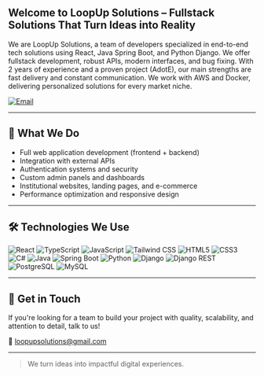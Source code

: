 ## Welcome to LoopUp Solutions – Fullstack Solutions That Turn Ideas into Reality

We are LoopUp Solutions, a team of developers specialized in end-to-end tech solutions using React, Java Spring Boot, and Python Django. We offer fullstack development, robust APIs, modern interfaces, and bug fixing. With 2 years of experience and a proven project (AdotE), our main strengths are fast delivery and constant communication. We work with AWS and Docker, delivering personalized solutions for every market niche.

[![Email](https://img.shields.io/badge/Email-EA4335?style=for-the-badge&logo=gmail&logoColor=white)](mailto:loopupsolutions@gmail.com)

---

## 🚀 What We Do

- Full web application development (frontend + backend)
- Integration with external APIs
- Authentication systems and security
- Custom admin panels and dashboards
- Institutional websites, landing pages, and e-commerce
- Performance optimization and responsive design

---

## 🛠 Technologies We Use

<div style="display: inline_block">
  <img alt="React" src="https://img.shields.io/badge/React-20232A?style=for-the-badge&logo=react&logoColor=61DAFB"/>
  <img alt="TypeScript" src="https://img.shields.io/badge/TypeScript-3178C6?style=for-the-badge&logo=typescript&logoColor=white"/>
  <img alt="JavaScript" src="https://img.shields.io/badge/JavaScript-F7DF1E?style=for-the-badge&logo=javascript&logoColor=black"/>
  <img alt="Tailwind CSS" src="https://img.shields.io/badge/Tailwind_CSS-38B2AC?style=for-the-badge&logo=tailwind-css&logoColor=white"/>
  <img alt="HTML5" src="https://img.shields.io/badge/HTML5-E34F26?style=for-the-badge&logo=html5&logoColor=white"/>
  <img alt="CSS3" src="https://img.shields.io/badge/CSS3-1572B6?style=for-the-badge&logo=css3&logoColor=white"/>
  <img alt="C#" src="https://img.shields.io/badge/C%23-239120?style=for-the-badge&logo=c-sharp&logoColor=white"/>
  <img alt="Java" src="https://img.shields.io/badge/Java-ED8B00?style=for-the-badge&logo=java&logoColor=white"/>
  <img alt="Spring Boot" src="https://img.shields.io/badge/Spring_Boot-6DB33F?style=for-the-badge&logo=spring-boot&logoColor=white"/>
  <img alt="Python" src="https://img.shields.io/badge/Python-3776AB?style=for-the-badge&logo=python&logoColor=white"/>
  <img alt="Django" src="https://img.shields.io/badge/Django-092E20?style=for-the-badge&logo=django&logoColor=white"/>
  <img alt="Django REST" src="https://img.shields.io/badge/Django%20REST-FF1709?style=for-the-badge&logo=django&logoColor=white"/>
  <img alt="PostgreSQL" src="https://img.shields.io/badge/PostgreSQL-316192?style=for-the-badge&logo=postgresql&logoColor=white"/>
  <img alt="MySQL" src="https://img.shields.io/badge/MySQL-00758F?style=for-the-badge&logo=mysql&logoColor=white"/>
</div>

---

## 💼 Get in Touch

If you're looking for a team to build your project with quality, scalability, and attention to detail, talk to us!

📧 loopupsolutions@gmail.com

---

> We turn ideas into impactful digital experiences.
